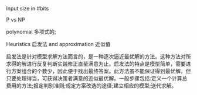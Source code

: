 Input size in #bits

P vs NP

polynomial 多项式的; 

Heuristics 启发法 and approximation 近似值

启发法是针对模型求解方法而言的，是一种逐次逼近最优解的方法。这种方法对所求得的解进行反复判断实践修正直至满意为止。启发法的特点是模型简单，需要进行方案组合的个数少，因此便于找出最终答案。此方法虽不能保证得到最优解，但只要处理得当，可获得决策者满意的近似最优解。一般步骤包括:定义一个计算总费用的方法;报定判别准则;规定方案改选的途径;建立相应的模型;送代求解。

